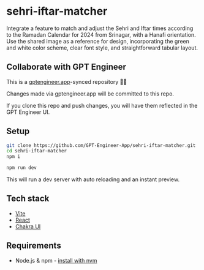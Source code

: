 # sehri-iftar-matcher

Integrate a feature to match and adjust the Sehri and Iftar times according to the Ramadan Calendar for 2024 from Srinagar, with a Hanafi orientation. Use the shared image as a reference for design, incorporating the green and white color scheme, clear font style, and straightforward tabular layout.

## Collaborate with GPT Engineer

This is a [gptengineer.app](https://gptengineer.app)-synced repository 🌟🤖

Changes made via gptengineer.app will be committed to this repo.

If you clone this repo and push changes, you will have them reflected in the GPT Engineer UI.

## Setup

```sh
git clone https://github.com/GPT-Engineer-App/sehri-iftar-matcher.git
cd sehri-iftar-matcher
npm i
```

```sh
npm run dev
```

This will run a dev server with auto reloading and an instant preview.

## Tech stack

- [Vite](https://vitejs.dev/)
- [React](https://react.dev/)
- [Chakra UI](https://chakra-ui.com/)

## Requirements

- Node.js & npm - [install with nvm](https://github.com/nvm-sh/nvm#installing-and-updating)
